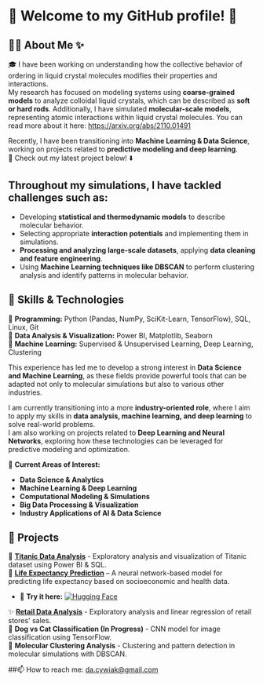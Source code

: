 # 🌸 Welcome to my GitHub profile! 🌸

## 👩‍💻 About Me ✨ 

🎓 I have been working on understanding how the collective behavior of ordering in liquid crystal molecules modifies their properties and interactions.  
My research has focused on modeling systems using **coarse-grained models** to analyze colloidal liquid crystals, which can be described as **soft or hard rods**. Additionally, I have simulated **molecular-scale models**, representing atomic interactions within liquid crystal molecules. You can read more about it here: https://arxiv.org/abs/2110.01491

Recently, I have been transitioning into **Machine Learning & Data Science**, working on projects related to **predictive modeling and deep learning**.  
🔹 Check out my latest project below! ⬇️

## Throughout my simulations, I have tackled challenges such as:  
- Developing **statistical and thermodynamic models** to describe molecular behavior.  
- Selecting appropriate **interaction potentials** and implementing them in simulations.  
- **Processing and analyzing large-scale datasets**, applying **data cleaning and feature engineering**.  
- Using **Machine Learning techniques like DBSCAN** to perform clustering analysis and identify patterns in molecular behavior.

## 🚀 Skills & Technologies  
🔹 **Programming:** Python (Pandas, NumPy, SciKit-Learn, TensorFlow), SQL, Linux, Git  
🔹 **Data Analysis & Visualization:** Power BI, Matplotlib, Seaborn  
🔹 **Machine Learning:** Supervised & Unsupervised Learning, Deep Learning, Clustering  

This experience has led me to develop a strong interest in **Data Science and Machine Learning**, as these fields provide powerful tools that can be adapted not only to molecular simulations but also to various other industries.  

I am currently transitioning into a more **industry-oriented role**, where I aim to apply my skills in **data analysis, machine learning, and deep learning** to solve real-world problems.  
I am also working on projects related to **Deep Learning and Neural Networks**, exploring how these technologies can be leveraged for predictive modeling and optimization.  

📌 **Current Areas of Interest:**  
- **Data Science & Analytics**  
- **Machine Learning & Deep Learning**  
- **Computational Modeling & Simulations**  
- **Big Data Processing & Visualization**  
- **Industry Applications of AI & Data Science**

  
## 📂 Projects  
🌟 [**Titanic Data Analysis**](https://github.com/danycywiak/Titanic-Data-Analysis) - Exploratory analysis and visualization of Titanic dataset using Power BI & SQL.  
🔬  [**Life Expectancy Prediction**](https://github.com/danycywiak/life-expectancy) – A neural network-based model for predicting life expectancy based on socioeconomic and health data.
 - 🚀 **Try it here:** [![Hugging Face](https://img.shields.io/badge/🤗-Try%20it%20on%20Hugging%20Face-blue)](https://huggingface.co/spaces/danycywiak/life-expectancy) 

✨ [**Retail Data Analysis**](https://github.com/danycywiak/Analisis_Ventas) - Exploratory analysis and linear regression of retail stores' sales.  
🐶 **Dog vs Cat Classification (In Progress)** - CNN model for image classification using TensorFlow.  
🧪 **Molecular Clustering Analysis** - Clustering and pattern detection in molecular simulations with DBSCAN.  




##📫 How to reach me: da.cywiak@gmail.com
